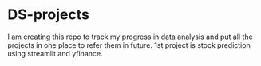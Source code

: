 # DS-projects
 I am creating this repo to track my progress in data analysis and put all the projects in one place to refer them in future.
1st project is stock prediction using streamlit and yfinance.
